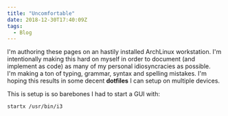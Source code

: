 ```yaml
---
title: "Uncomfortable"
date: 2018-12-30T17:40:09Z
tags:
  - Blog
---
```

I'm authoring these pages on an hastily installed ArchLinux workstation. I'm intentionally making this hard on myself in order to document (and implement as code) as many of my personal idiosyncracies as possible.  
I'm making a ton of typing, grammar, syntax and spelling mistakes. I'm hoping this results in some decent **dotfiles** I can setup on multiple devices.

This is setup is so barebones I had to start a GUI with:

`startx /usr/bin/i3`
